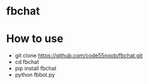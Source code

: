 # fbchat

# How to use

- git clone https://github.com/code55noob/fbchat.git
- cd fbchat
- pip install fbchat
- python fbbot.py
